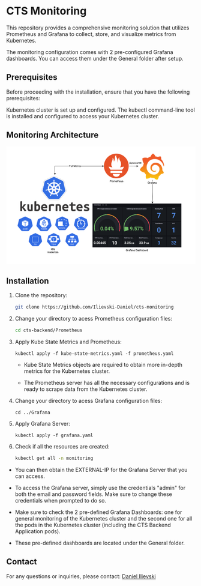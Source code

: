 # CTS Monitoring

This repository provides a comprehensive monitoring solution that utilizes Prometheus and Grafana to collect, store, and visualize metrics from Kubernetes.

The monitoring configuration comes with 2 pre-configured Grafana dashboards. You can access them under the General folder after setup.
## Prerequisites

Before proceeding with the installation, ensure that you have the following prerequisites:

Kubernetes cluster is set up and configured.
The kubectl command-line tool is installed and configured to access your Kubernetes cluster.

## Monitoring Architecture

![Monitoring Design](./Images/monitoring.png?raw=true)

## Installation

1. Clone the repository:

   ```bash
   git clone https://github.com/Ilievski-Daniel/cts-monitoring
   ```

2. Change your directory to acess Prometheus configuration files:

   ```bash
   cd cts-backend/Prometheus
   ```

3. Apply Kube State Metrics and Prometheus:

    ```
    kubectl apply -f kube-state-metrics.yaml -f prometheus.yaml
    ```

    - Kube State Metrics objects are required to obtain more in-depth metrics for the Kubernetes cluster.
    
    - The Prometheus server has all the necessary configurations and is ready to scrape data from the Kubernetes cluster.

4. Change your directory to acess Grafana configuration files:

    ```
    cd ../Grafana
    ```

5. Apply Grafana Server:

    ```
    kubectl apply -f grafana.yaml
    ```

6. Check if all the resources are created:

    ```sh
    kubectl get all -n monitoring
    ```

- You can then obtain the EXTERNAL-IP for the Grafana Server that you can access.

- To access the Grafana server, simply use the credentials "admin" for both the email and password fields. Make sure to change these credentials when prompted to do so.

- Make sure to check the 2 pre-defined Grafana Dashboards: one for general monitoring of the Kubernetes cluster and the second one for all the pods in the Kubernetes cluster (including the CTS Backend Application pods). 

- These pre-defined dashboards are located under the General folder.

## Contact
For any questions or inquiries, please contact: [Daniel Ilievski](https://www.linkedin.com/in/danielilievski/)